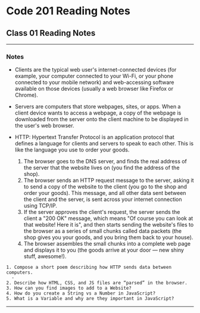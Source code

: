 # Code 201 Reading Notes

## Class 01 Reading Notes
---

### Notes
- Clients are the typical web user's internet-connected devices (for example, your computer connected to your Wi-Fi, or your phone connected to your mobile network) and web-accessing software available on those devices (usually a web browser like Firefox or Chrome).
- Servers are computers that store webpages, sites, or apps. When a client device wants to access a webpage, a copy of the webpage is downloaded from the server onto the client machine to be displayed in the user's web browser.
- HTTP: Hypertext Transfer Protocol is an application protocol that defines a language for clients and servers to speak to each other. This is like the language you use to order your goods.

  1. The browser goes to the DNS server, and finds the real address of the server that the website lives on (you find the address of the shop).
  2. The browser sends an HTTP request message to the server, asking it to send a copy of the website to the client (you go to the shop and order your goods). This message, and all other data sent between the client and the server, is sent across your internet connection using TCP/IP.
  3. If the server approves the client's request, the server sends the client a "200 OK" message, which means "Of course you can look at that website! Here it is", and then starts sending the website's files to the browser as a series of small chunks called data packets (the shop gives you your goods, and you bring them back to your house).
  4. The browser assembles the small chunks into a complete web page and displays it to you (the goods arrive at your door — new shiny stuff, awesome!).

```
1. Compose a short poem describing how HTTP sends data between computers.
  - 
2. Describe how HTML, CSS, and JS files are “parsed” in the browser.
3. How can you find images to add to a Website?
4. How do you create a String vs a Number in JavaScript?
5. What is a Variable and why are they important in JavaScript?

```
---
